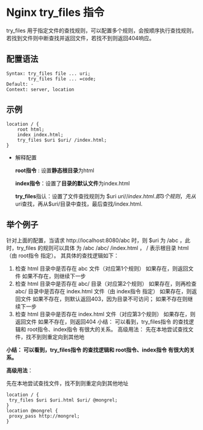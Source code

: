# Nginx try_files 指令


try_files 用于指定文件的查找规则，可以配置多个规则，会按顺序执行查找规则，若找到文件则中断查找并返回文件，若找不到则返回404响应。

## 配置语法

```
Syntax: try_files file ... uri;
		try_files file ... =code;
Default: -
Context: server, location
```

## 示例
```
location / {
	root html;
	index index.html;
	try_files $uri $uri/ /index.html;
}
```

- 解释配置

  **root指令** : 设置**静态根目录**为html

  **index指令**：设置了**目录的默认文件**为index.html

  **try_files**指认：设置了文件查找规则为 $uri $uri/ /index.html. 即3个规则，先从$uri查找，再从$uri/目录中查找，最后查找/index.html.

## 举个例子

  针对上面的配置，当请求 http://localhost:8080/abc 时，则 $uri 为 /abc ，此时，try_files 的规则可以具体 为 /abc /abc/ /index.html ， / 表示根目录 html （由 root指令 指定）。 其具体的查找逻辑如下：

1. 检查 html 目录中是否存在 abc 文件（对应第1个规则） 如果存在，则返回文件 如果不存在，则继续下一步 
2. 检查 html 目录中是否存在 abc/ 目录（对应第2个规则） 如果存在，则再检查 abc/ 目录中是否存在 index.html 文件（由 index指令 指定） 如果存在，则返回文件 如果不存在，则默认返回403，因为目录不可访问； 如果不存在则继续下一步 
3. 检查 html 目录中是否存在 index.html 文件（对应第3个规则） 如果存在，则返回文件 如果不存在，则返回404 小结： 可以看到，try_files指令 的查找逻辑和 root指令、index指令 有很大的关系。 高级用法： 先在本地尝试查找文件，找不到则重定向到其他地

**小结： 可以看到，try_files指令 的查找逻辑和 root指令、index指令 有很大的关系。**

**高级用法**：

 先在本地尝试查找文件，找不到则重定向到其他地址

```
location / {
 try_files $uri $uri.html $uri/ @mongrel;
}
location @mongrel {
 proxy_pass http://mongrel;
}

```

